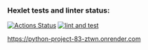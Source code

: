 ### Hexlet tests and linter status:
[![Actions Status](https://github.com/evg671ZXC/python-project-83/actions/workflows/hexlet-check.yml/badge.svg)](https://github.com/evg671ZXC/python-project-83/actions)
[![lint and test](https://github.com/evg671ZXC/python-project-83/actions/workflows/lint_and_test.yml/badge.svg)](https://github.com/evg671ZXC/python-project-83/actions/workflows/lint_and_test.yml)

https://python-project-83-ztwn.onrender.com